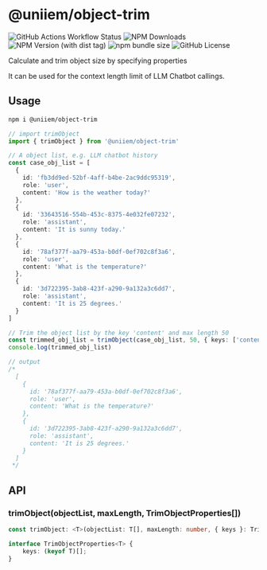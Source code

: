 # @uniiem/object-trim

![GitHub Actions Workflow Status](https://img.shields.io/github/actions/workflow/status/HoshinoSuzumi/object-trim/ci.yml)
![NPM Downloads](https://img.shields.io/npm/dm/%40uniiem%2Fobject-trim)
![NPM Version (with dist tag)](https://img.shields.io/npm/v/%40uniiem%2Fobject-trim/latest)
![npm bundle size](https://img.shields.io/bundlephobia/min/%40uniiem%2Fobject-trim)
![GitHub License](https://img.shields.io/github/license/HoshinoSuzumi/object-trim)

Calculate and trim object size by specifying properties

It can be used for the context length limit of LLM Chatbot callings.

## Usage

```bash
npm i @uniiem/object-trim
```

```typescript
// import trimObject
import { trimObject } from '@uniiem/object-trim'

// A object list, e.g. LLM chatbot history
const case_obj_list = [
  {
    id: 'fb3dd9ed-52bf-4aff-b4be-2ac9ddc95319',
    role: 'user',
    content: 'How is the weather today?'
  },
  {
    id: '33643516-554b-453c-8375-4e032fe07232',
    role: 'assistant',
    content: 'It is sunny today.'
  },
  {
    id: '78af377f-aa79-453a-b0df-0ef702c8f3a6',
    role: 'user',
    content: 'What is the temperature?'
  },
  {
    id: '3d722395-3ab8-423f-a290-9a132a3c6dd7',
    role: 'assistant',
    content: 'It is 25 degrees.'
  }
]

// Trim the object list by the key 'content' and max length 50
const trimmed_obj_list = trimObject(case_obj_list, 50, { keys: ['content'] })
console.log(trimmed_obj_list)

// output
/*
  [
    {
      id: '78af377f-aa79-453a-b0df-0ef702c8f3a6',
      role: 'user',
      content: 'What is the temperature?'
    },
    {
      id: '3d722395-3ab8-423f-a290-9a132a3c6dd7',
      role: 'assistant',
      content: 'It is 25 degrees.'
    }
  ]
 */
```

## API

### trimObject(objectList, maxLength, TrimObjectProperties[])

```typescript
const trimObject: <T>(objectList: T[], maxLength: number, { keys }: TrimObjectProperties<T>) => T[];

interface TrimObjectProperties<T> {
    keys: (keyof T)[];
}
```
